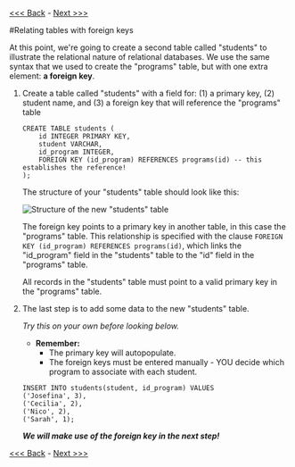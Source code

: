 [<<< Back](4-updatefield.md) - [Next >>>](6-commonqueries.md)  

#Relating tables with foreign keys  

At this point, we're going to create a second table called "students" to illustrate the relational nature of relational databases. We use the same syntax that we used to create the "programs" table, but with one extra element: **a foreign key**.  

1. Create a table called "students" with a field for: (1) a primary key, (2) student name, and (3) a foreign key that will reference the "programs" table  
	```
	CREATE TABLE students (
    	id INTEGER PRIMARY KEY,
    	student VARCHAR,
    	id_program INTEGER,
    	FOREIGN KEY (id_program) REFERENCES programs(id) -- this establishes the reference!
	);
	```  

	The structure of your "students" table should look like this:  

	![Structure of the new "students" table](https://github.com/GCDigitalFellows/GCDRI_databases/blob/master/images/student_tab_struc.png)  

	

	The foreign key points to a primary key in another table, in this case the "programs" table. This relationship is specified with the clause `FOREIGN KEY (id_program) REFERENCES programs(id)`, which links the "id_program" field in the "students" table to the "id" field in the "programs" table.  

	All records in the "students" table must point to a valid primary key in the "programs" table.  



2. The last step is to add some data to the new "students" table. 

	*Try this on your own before looking below.*

	- **Remember:** 
		- The primary key will autopopulate.
		- The foreign keys must be entered manually - YOU decide which program to associate with each student.  
		

	```
	INSERT INTO students(student, id_program) VALUES
	('Josefina', 3),
	('Cecilia', 2),
	('Nico', 2),
	('Sarah', 1);
	```  
	
	_**We will make use of the foreign key in the next step!**_  

[<<< Back](https://github.com/GCDigitalFellows/GCDRI_databases/blob/master/sections/4-updatefield.md) - [Next >>>](https://github.com/GCDigitalFellows/GCDRI_databases/blob/master/sections/6-commonqueries.md)  
